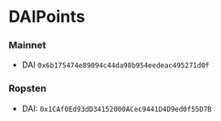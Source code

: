 # DAIPoints

### Mainnet
* DAI `0x6b175474e89094c44da98b954eedeac495271d0f`

### Ropsten
* DAI: `0x1CAf0Ed93dD34152000ACec9441D4D9ed0f55D7B`
